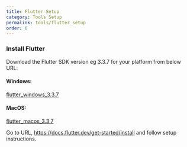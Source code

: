 ```yaml
---
title: Flutter Setup
category: Tools Setup
permalink: tools/flutter_setup
order: 6
---
```


### Install Flutter

Download the Flutter SDK version eg 3.3.7 for your platform from below URL:

#### Windows: 
[flutter_windows_3.3.7](https://storage.googleapis.com/flutter_infra_release/releases/stable/windows/flutter_windows_3.3.7-stable.zip)

#### MacOS:
[flutter_macos_3.3.7](https://storage.googleapis.com/flutter_infra_release/releases/stable/macos/flutter_macos_3.3.7-stable.zip)

Go to URL, https://docs.flutter.dev/get-started/install and follow setup instructions.
